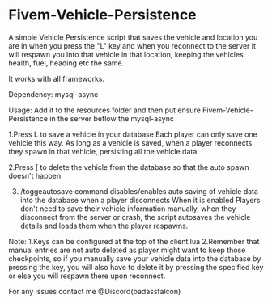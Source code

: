 # Fivem-Vehicle-Persistence
A simple Vehicle Persistence script that saves the vehicle and location you are in when you press the "L" key and when you reconnect to the server it will respawn you into that vehicle in that location, keeping the vehicles health, fuel, heading etc the same.

It works with all frameworks.

Dependency: mysql-async

Usage:
Add it to the resources folder and then put ensure Fivem-Vehicle-Persistence in the server beflow the mysql-async

1.Press L to save a vehicle in your database
  Each player can only save one vehicle this way. 
  As long as a vehicle is saved, when a player reconnects they spawn in that vehicle, persisting all the vehicle data

2.Press [ to delete the vehicle from the database so that the auto spawn doesn't happen

3. /toggeautosave command disables/enables auto saving of vehicle data into the database when a player disconnects
   When it is enabled Players don't need to save their vehicle information manually, when they disconnect from the server or crash, the script autosaves the vehicle details and loads them when the player respawns.

Note: 1.Keys can be configured at the top of the client.lua 
      2.Remember that manual entries are not auto deleted as player might want to keep those checkpoints, so if you manually save your vehicle data into the database by pressing the key, you will also have to delete it 
        by pressing the specified key or else you will respawn there upon reconnect.

For any issues contact me @Discord(badassfalcon)
